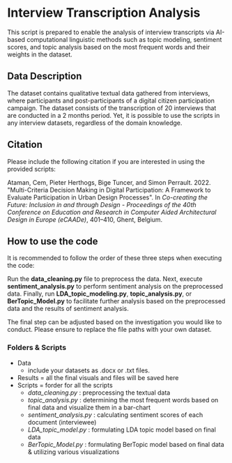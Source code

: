 
# Interview Transcription Analysis

This script is prepared to enable the analysis of interview transcripts via AI-based computational linguistic methods such as topic modeling, sentiment scores, and topic analysis based on the most frequent words and their weights in the dataset.

## Data Description
The dataset contains qualitative textual data gathered from interviews, where participants and post-participants of a digital citizen participation campaign. The dataset consists of the transcription of 20 interviews that are conducted in a 2 months period. Yet, it is possible to use the scripts in any interview datasets, regardless of the domain knowledge.

## Citation
Please include the following citation if you are interested in using the provided scripts:

Ataman, Cem, Pieter Herthogs, Bige Tuncer, and Simon Perrault. 2022. "Multi-Criteria Decision Making in Digital Participation: A Framework to Evaluate Participation in Urban Design Processes". In *Co-creating the Future: Inclusion in and through Design - Proceedings of the 40th Conference on Education and Research in Computer Aided Architectural Design in Europe (eCAADe)*, 401–410, Ghent, Belgium.

## How to use the code
It is recommended to follow the order of these three steps when executing the code:

Run the **data_cleaning.py** file to preprocess the data.
Next, execute **sentiment_analysis.py** to perform sentiment analysis on the preprocessed data.
Finally, run **LDA_topic_modeling.py**, **topic_analysis.py**, or **BerTopic_Model.py** to facilitate further analysis based on the preprocessed data and the results of sentiment analysis.

The final step can be adjusted based on the investigation you would like to conduct. Please ensure to replace the file paths with your own dataset.

### Folders & Scripts
- Data
    - include your datasets as .docx or .txt files.
- Results = all the final visuals and files will be saved here
- Scripts = forder for all the scripts
    - *data_cleaning.py* : preprocessing the textual data
    - *topic_analysis.py* : determining the most frequent words based on final data and visualize them in a bar-chart
    - *sentiment_analysis.py* : calculating sentiment scores of each document (interviewee)
    - *LDA_topic_model.py* : formulating LDA topic model based on final data
    - *BerTopic_Model.py* : formulating BerTopic model based on final data & utilizing various visualizations
